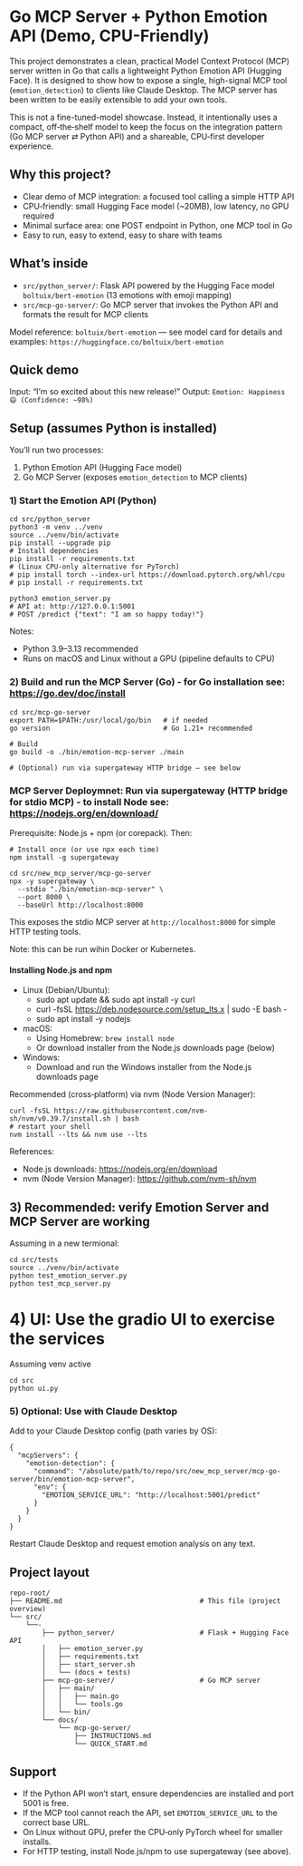 # Go MCP Server + Python Emotion API (Demo, CPU-Friendly)

This project demonstrates a clean, practical Model Context Protocol (MCP) server written in Go that calls a lightweight Python Emotion API (Hugging Face). It is designed to show how to expose a single, high-signal MCP tool (`emotion_detection`) to clients like Claude Desktop. The MCP server has been written to be easily extensible to add your own tools.

This is not a fine-tuned-model showcase. Instead, it intentionally uses a compact, off‑the‑shelf model to keep the focus on the integration pattern (Go MCP server ⇄ Python API) and a shareable, CPU‑first developer experience.

## Why this project?

- Clear demo of MCP integration: a focused tool calling a simple HTTP API
- CPU‑friendly: small Hugging Face model (~20MB), low latency, no GPU required
- Minimal surface area: one POST endpoint in Python, one MCP tool in Go
- Easy to run, easy to extend, easy to share with teams

## What’s inside

- `src/python_server/`: Flask API powered by the Hugging Face model `boltuix/bert-emotion` (13 emotions with emoji mapping)
- `src/mcp-go-server/`: Go MCP server that invokes the Python API and formats the result for MCP clients

Model reference: `boltuix/bert-emotion` — see model card for details and examples: `https://huggingface.co/boltuix/bert-emotion`

## Quick demo

Input: “I’m so excited about this new release!”
Output: `Emotion: Happiness 😄 (Confidence: ~98%)`

## Setup (assumes Python is installed)

You’ll run two processes:
1) Python Emotion API (Hugging Face model)
2) Go MCP Server (exposes `emotion_detection` to MCP clients)

### 1) Start the Emotion API (Python)
```
cd src/python_server
python3 -m venv ../venv
source ../venv/bin/activate
pip install --upgrade pip
# Install dependencies
pip install -r requirements.txt
# (Linux CPU-only alternative for PyTorch)
# pip install torch --index-url https://download.pytorch.org/whl/cpu
# pip install -r requirements.txt

python3 emotion_server.py
# API at: http://127.0.0.1:5001
# POST /predict {"text": "I am so happy today!"}
```

Notes:
- Python 3.9–3.13 recommended
- Runs on macOS and Linux without a GPU (pipeline defaults to CPU)

### 2) Build and run the MCP Server (Go) - for Go installation see: https://go.dev/doc/install
```
cd src/mcp-go-server
export PATH=$PATH:/usr/local/go/bin   # if needed
go version                            # Go 1.21+ recommended

# Build
go build -o ./bin/emotion-mcp-server ./main

# (Optional) run via supergateway HTTP bridge – see below
```

### MCP Server Deploymnet: Run via supergateway (HTTP bridge for stdio MCP) - to install Node see: https://nodejs.org/en/download/
Prerequisite: Node.js + npm (or corepack). Then:
```
# Install once (or use npx each time)
npm install -g supergateway

cd src/new_mcp_server/mcp-go-server
npx -y supergateway \
  --stdio "./bin/emotion-mcp-server" \
  --port 8000 \
  --baseUrl http://localhost:8000
```
This exposes the stdio MCP server at `http://localhost:8000` for simple HTTP testing tools.

Note: this can be run wihin Docker or Kubernetes. 

#### Installing Node.js and npm
- Linux (Debian/Ubuntu):
  - sudo apt update && sudo apt install -y curl
  - curl -fsSL https://deb.nodesource.com/setup_lts.x | sudo -E bash -
  - sudo apt install -y nodejs
- macOS:
  - Using Homebrew: `brew install node`
  - Or download installer from the Node.js downloads page (below)
- Windows:
  - Download and run the Windows installer from the Node.js downloads page

Recommended (cross‑platform) via nvm (Node Version Manager):
```
curl -fsSL https://raw.githubusercontent.com/nvm-sh/nvm/v0.39.7/install.sh | bash
# restart your shell
nvm install --lts && nvm use --lts
```

References:
- Node.js downloads: https://nodejs.org/en/download
- nvm (Node Version Manager): https://github.com/nvm-sh/nvm

## 3) Recommended: verify Emotion Server and MCP Server are working 
Assuming in a new termional:
```
cd src/tests
source ../venv/bin/activate 
python test_emotion_server.py
python test_mcp_server.py
```

# 4) UI: Use the gradio UI to exercise the services
Assuming venv active
```
cd src
python ui.py
```

### 5) Optional: Use with Claude Desktop
Add to your Claude Desktop config (path varies by OS):
```
{
  "mcpServers": {
    "emotion-detection": {
      "command": "/absolute/path/to/repo/src/new_mcp_server/mcp-go-server/bin/emotion-mcp-server",
      "env": {
        "EMOTION_SERVICE_URL": "http://localhost:5001/predict"
      }
    }
  }
}
```
Restart Claude Desktop and request emotion analysis on any text.

## Project layout
```
repo-root/
├── README.md                                  # This file (project overview)
└── src/
    └──-
        ├── python_server/                     # Flask + Hugging Face API
        │   ├── emotion_server.py
        │   ├── requirements.txt
        │   ├── start_server.sh
        │   └── (docs + tests)
        ├── mcp-go-server/                     # Go MCP server
        │   ├── main/
        │   │   ├── main.go
        │   │   └── tools.go
        │   └── bin/
        └── docs/
            └── mcp-go-server/
                ├── INSTRUCTIONS.md
                └── QUICK_START.md
```

## Support
- If the Python API won’t start, ensure dependencies are installed and port 5001 is free.
- If the MCP tool cannot reach the API, set `EMOTION_SERVICE_URL` to the correct base URL.
- On Linux without GPU, prefer the CPU‑only PyTorch wheel for smaller installs.
- For HTTP testing, install Node.js/npm to use supergateway (see above).
